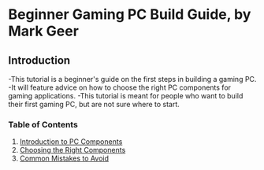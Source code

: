 # Beginner Gaming PC Build Guide, by Mark Geer
## Introduction
-This tutorial is a beginner's guide on the first steps in building a gaming PC.  
-It will feature advice on how to choose the right PC components for gaming applications.
-This tutorial is meant for people who want to build their first gaming PC, but are not sure where to start.

### Table of Contents
1. [Introduction to PC Components](https://github.com/mrggrp/PC-Build-Tutorial/blob/main/Intro%20to%20Components.md)
2. [Choosing the Right Components](https://github.com/mrggrp/PC-Build-Tutorial/blob/main/Choosing%20Components.md)
3. [Common Mistakes to Avoid](https://github.com/mrggrp/PC-Build-Tutorial/blob/main/Mistakes%20to%20Avoid.md)
